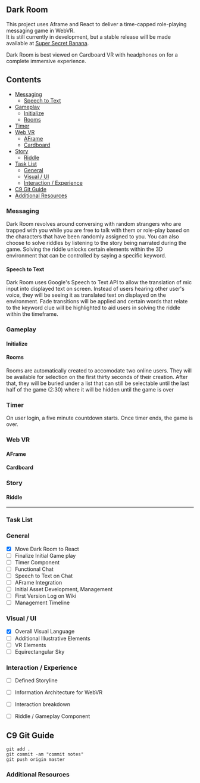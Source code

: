 ## Dark Room

This project uses Aframe and React to deliver a time-capped role-playing messaging game in WebVR. <br>
It is still currently in development, but a stable release will be made available at [Super Secret Banana](http://supersecretbanana.com/darkroom).

Dark Room is best viewed on Cardboard VR with headphones on for a complete immersive experience. <br>

## Contents

- [Messaging](#messaging)
  - [Speech to Text](#speech-to-text)
- [Gameplay](#gameplay)
  - [Initialize](#initialize)
  - [Rooms](#rooms)
- [Timer](#timer)                
- [Web VR](#web-vr)
  - [AFrame](#aframe)
  - [Cardboard](#cardboard)
- [Story](#story)
  - [Riddle](#riddle) 
- [Task List](#task-list)
  - [General](#general)
  - [Visual / UI](#visual)
  - [Interaction / Experience](#interaction)
- [C9 Git Guide](#c9-git-guide)
- [Additional Resources](#additional-resources)
 

### Messaging

Dark Room revolves around conversing with random strangers who are trapped with you while you are free to talk with them or
role-play based on the characters that have been randomly assigned to you. You can also choose to solve riddles by listening
to the story being narrated during the game. Solving the riddle unlocks certain elements within the 3D environment that can be
controlled by saying a specific keyword.

#### Speech to Text

Dark Room uses Google's Speech to Text API to allow the translation of mic input into displayed text on screen. Instead of users hearing
other user's voice, they will be seeing it as translated text on displayed on the environment. Fade transitions will be applied and certain
words that relate to the keyword clue will be highlighted to aid users in solving the riddle within the timeframe.

### Gameplay

#### Initialize

#### Rooms

Rooms are automatically created to accomodate two online users. They will be available for selection on the first thirty seconds of their creation. After that, 
they will be buried under a list that can still be selectable until the last half of the game (2:30) where it will be hidden until the game is over

### Timer

On user login, a five minute countdown starts. Once timer ends, the game is over. 

### Web VR

#### AFrame
    
#### Cardboard
    
### Story

#### Riddle

***

### Task List

### General

- [x] Move Dark Room to React
- [ ] Finalize Initial Game play
- [ ] Timer Component
- [ ] Functional Chat
- [ ] Speech to Text on Chat
- [ ] AFrame Integration
- [ ] Initial Asset Development, Management
- [ ] First Version Log on Wiki
- [ ] Management Timeline

### Visual / UI

- [x] Overall Visual Language
- [ ] Additional Illustrative Elements
- [ ] VR Elements
- [ ] Equirectangular Sky

### Interaction / Experience

- [ ] Defined Storyline
- [ ] Information Architecture for WebVR
- [ ] Interaction breakdown
- [ ] Riddle / Gameplay Component


## C9 Git Guide 
 
```
git add .
git commit -am "commit notes"
git push origin master
```
 
### Additional Resources


